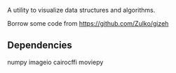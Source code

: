 A utility to visualize data structures and algorithms.


Borrow some code from https://github.com/Zulko/gizeh

## Dependencies

numpy
imageio
cairocffi
moviepy


